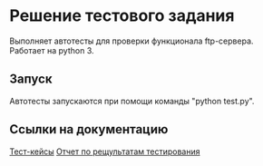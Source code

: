 # Решение тестового задания

Выполняет автотесты для проверки функционала ftp-сервера.  
Работает на python 3.  

## Запуск
Автотесты запускаются при помощи команды "python test.py".

## Ссылки на документацию
[Тест-кейсы](https://docs.google.com/spreadsheets/d/1KASQzv9gNMspi_Whxkue_m5Zanj6nZRrMbe79JeesT0/edit#gid=0)
[Отчет по рещультатам тестирования](https://docs.google.com/document/d/1Fpmw0MbD1IyyPiDhojrZiMxaZK1A2rZIHxM2d3Hl_T8/edit#heading=h.1nmsz9w6os)
